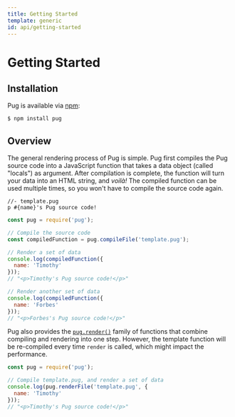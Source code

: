 ```yaml
---
title: Getting Started
template: generic
id: api/getting-started
---
```


# Getting Started

## Installation

Pug is available via [npm]:

```sh
$ npm install pug
```

[npm]: https://www.npmjs.com/

## Overview

The general rendering process of Pug is simple. Pug first compiles the Pug source code into a JavaScript function that takes a data object (called "locals") as argument. After compilation is complete, the function will turn your data into an HTML string, and *voilà!* The compiled function can be used multiple times, so you won't have to compile the source code again.

```pug
//- template.pug
p #{name}'s Pug source code!
```

```js
const pug = require('pug');

// Compile the source code
const compiledFunction = pug.compileFile('template.pug');

// Render a set of data
console.log(compiledFunction({
  name: 'Timothy'
}));
// "<p>Timothy's Pug source code!</p>"

// Render another set of data
console.log(compiledFunction({
  name: 'Forbes'
}));
// "<p>Forbes's Pug source code!</p>"
```

Pug also provides the <code>[pug.render()]</code> family of functions that combine compiling and rendering into one step. However, the template function will be re-compiled every time `render` is called, which might impact the performance.

```js
const pug = require('pug');

// Compile template.pug, and render a set of data
console.log(pug.renderFile('template.pug', {
  name: 'Timothy'
}));
// "<p>Timothy's Pug source code!</p>"
```

[pug.render()]: reference.html#pugrendersource-options-callback
[caching]: reference.html#options-cache
